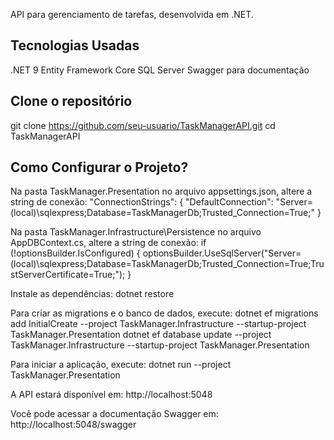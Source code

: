 API para gerenciamento de tarefas, desenvolvida em .NET.

## Tecnologias Usadas
.NET 9
Entity Framework Core
SQL Server
Swagger para documentação

## Clone o repositório
git clone https://github.com/seu-usuario/TaskManagerAPI.git
cd TaskManagerAPI

## Como Configurar o Projeto?
Na pasta TaskManager.Presentation no arquivo appsettings.json, altere a string de conexão:
"ConnectionStrings": {
   "DefaultConnection": "Server=(local)\\sqlexpress;Database=TaskManagerDb;Trusted_Connection=True;"
}

Na pasta TaskManager.Infrastructure\Persistence no arquivo AppDBContext.cs, altere a string de conexão:
if (!optionsBuilder.IsConfigured)
{
    optionsBuilder.UseSqlServer("Server=(local)\\sqlexpress;Database=TaskManagerDb;Trusted_Connection=True;TrustServerCertificate=True;");
}

Instale as dependências:
dotnet restore

Para criar as migrations e o banco de dados, execute:
dotnet ef migrations add InitialCreate --project TaskManager.Infrastructure --startup-project TaskManager.Presentation
dotnet ef database update --project TaskManager.Infrastructure --startup-project TaskManager.Presentation

Para iniciar a aplicação, execute:
dotnet run --project TaskManager.Presentation

A API estará disponível em:
http://localhost:5048

Você pode acessar a documentação Swagger em:
http://localhost:5048/swagger
